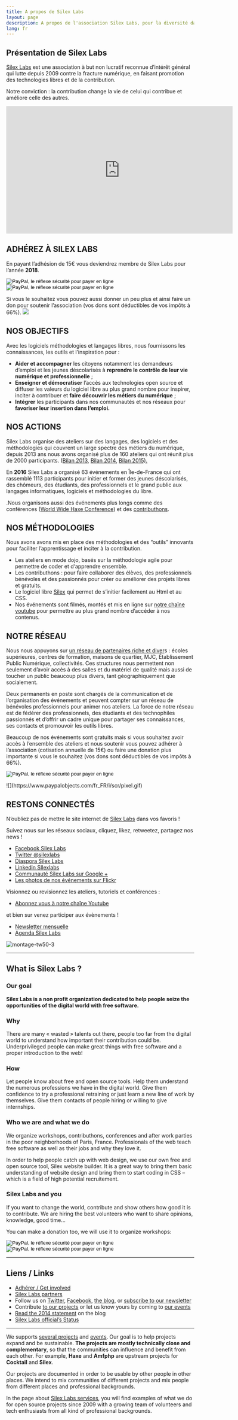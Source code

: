 ```yaml
---
title: A propos de Silex Labs
layout: page
description: A propos de l'association Silex Labs, pour la diversité dans les métiers du numériques
lang: fr
---
```

## Présentation de Silex Labs

[Silex Labs](https://www.silexlabs.org/) est une association à but non lucratif reconnue d’intérêt général qui lutte depuis 2009 contre la fracture numérique, en faisant promotion des technologies libres et de la contribution.

Notre conviction : la contribution change la vie de celui qui contribue et améliore celle des autres.

<iframe src="https://www.youtube.com/embed/oDaRn-_tubU?feature=oembed" allow="autoplay; encrypted-media" allowfullscreen="" width="607" height="341" frameborder="0"></iframe>

## ADHÉREZ À SILEX LABS

En payant l’adhésion de 15€ vous deviendrez membre de Silex Labs pour l’année **2018**.

<form action="https://www.paypal.com/cgi-bin/webscr" method="post" target="_top"><input name="cmd" type="hidden" value="_s-xclick">
<input name="hosted_button_id" type="hidden" value="52STZCKSQ5SWA">
<input alt="PayPal, le réflexe sécurité pour payer en ligne" name="submit" src="https://www.paypalobjects.com/fr_FR/FR/i/btn/btn_paynowCC_LG.gif" type="image">     <input alt="PayPal, le réflexe sécurité pour payer en ligne" name="submit" src="https://www.paypalobjects.com/fr_FR/FR/i/btn/btn_donateCC_LG.gif" type="image"></form>

Si vous le souhaitez vous pouvez aussi donner un peu plus et ainsi faire un don pour soutenir l’association (vos dons sont déductibles de vos impôts à 66%).
![](https://www.paypalobjects.com/fr_FR/i/scr/pixel.gif)

## NOS OBJECTIFS

Avec les logiciels méthodologies et langages libres, nous fournissons les connaissances, les outils et l’inspiration pour :

*   **Aider et accompagner** les citoyens notamment les demandeurs d’emploi et les jeunes déscolarisés à **reprendre le contrôle de leur vie numérique et professionnelle** ;
*   **Enseigner et démocratiser** l’accès aux technologies open source et diffuser les valeurs du logiciel libre au plus grand nombre pour inspirer, inciter à contribuer et **faire découvrir les métiers du numérique** ;
*   **Intégrer** les participants dans nos communautés et nos réseaux pour **favoriser leur insertion dans l’emploi.**

## NOS ACTIONS

Silex Labs organise des ateliers sur des langages, des logiciels et des méthodologies qui couvrent un large spectre des métiers du numérique, depuis 2013 ans nous avons organisé plus de 160 ateliers qui ont réunit plus de 2000 participants. ([Bilan 2013](https://www.silexlabs.org/bilan-2013-de-silex-labs/), [Bilan 2014,](https://www.silexlabs.org/bilan-2014-les-chiffres-et-les-lettres-du-libre-de-silex-labs/)<span style="font-weight: 400;"> [Bilan 2015).](https://www.silexlabs.org/2015-bilan-dune-annee-bien-remplibre/)</span>

En **2016** Silex Labs a organisé 63 événements en Île-de-France qui ont rassemblé 1113 participants pour initier et former des jeunes déscolarisés, des chômeurs, des étudiants, des professionnels et le grand public aux langages informatiques, logiciels et méthodologies du libre.

<span style="font-weight: 400;">.</span>Nous organisons aussi des événements plus longs comme des conférences ([World Wide Haxe Conference](https://www.silexlabs.org/wrapping-up-wwx2015/)) et des [contributhons](https://www.silexlabs.org/cifacom-week-40-etudiants-pour-creer-2-projets-open-source-en-1-semaine/).

## NOS MÉTHODOLOGIES

Nous avons avons mis en place des méthodologies et des “outils” innovants pour faciliter l’apprentissage et inciter à la contribution.

*   Les ateliers en mode dojo, basés sur la méthodologie agile pour permettre de coder et d‘apprendre ensemble.
*   Les contributhons : pour faire collaborer des élèves, des professionnels bénévoles et des passionnés pour créer ou améliorer des projets libres et gratuits.
*   Le logiciel libre [Silex](http://www.silex.me/) qui permet de s’initier facilement au Html et au CSS.
*   Nos événements sont filmés, montés et mis en ligne sur [notre chaîne youtube](https://www.youtube.com/user/Silexlabs) pour permettre au plus grand nombre d’accéder à nos contenus.

## NOTRE RÉSEAU

Nous nous appuyons sur [un réseau de partenaires riche et diver](https://www.silexlabs.org/partners/)s : écoles supérieures, centres de formation, maisons de quartier, MJC, Établissement Public Numérique, collectivités. Ces structures nous permettent non seulement d’avoir accès à des salles et du matériel de qualité mais aussi de toucher un public beaucoup plus divers, tant géographiquement que socialement.

Deux permanents en poste sont chargés de la communication et de l’organisation des événements et peuvent compter sur un réseau de bénévoles professionnels pour animer nos ateliers. La force de notre réseau est de fédérer des professionnels, des étudiants et des technophiles passionnés et d’offrir un cadre unique pour partager ses connaissances, ses contacts et promouvoir les outils libres.

Beaucoup de nos événements sont gratuits mais si vous souhaitez avoir accès à l’ensemble des ateliers et nous soutenir vous pouvez adhérer à l’association (cotisation annuelle de 15€) ou faire une donation plus importante si vous le souhaitez (vos dons sont déductibles de vos impôts à 66%).

<form action="https://www.paypal.com/cgi-bin/webscr" method="post" target="_top"><input name="cmd" type="hidden" value="_s-xclick">
<input name="hosted_button_id" type="hidden" value="VY5MXUNYUDVKA">
<input alt="PayPal, le réflexe sécurité pour payer en ligne" name="submit" src="https://www.paypalobjects.com/fr_FR/FR/i/btn/btn_donateCC_LG.gif" type="image">
</form>
![](https://www.paypalobjects.com/fr_FR/i/scr/pixel.gif)

## RESTONS CONNECTÉS

N’oubliez pas de mettre le site internet de [Silex Labs](https://www.silexlabs.org/) dans vos favoris !

Suivez nous sur les réseaux sociaux, cliquez, likez, retweetez, partagez nos news !

*   [Facebook Silex Labs](https://www.facebook.com/silexlabs)
*   [Twitter @silexlabs](https://twitter.com/silexlabs)
*   [Diaspora Silex Labs](https://framasphere.org/people/f37438103a9b013250aa2a0000053625)
*   [Linkedin SIlexlabs](https://www.linkedin.com/company/silex-labs)
*   [Communauté Silex Labs sur Google +](https://plus.google.com/u/0/communities/107373636457908189681)
*   [Les photos de nos événements sur Flickr](https://www.flickr.com/photos/120854033@N02/albums/)

Visionnez ou revisionnez les ateliers, tutoriels et conférences :

*   [Abonnez vous à notre chaîne Youtube](http://www.youtube.com/subscription_center?add_user=silexlabs)

et bien sur venez participer aux évènements !

*   [Newsletter mensuelle](http://eepurl.com/F48q5)
*   [Agenda Silex Labs](https://www.silexlabs.org/events/liste/)

![montage-tw50-3](https://www.silexlabs.org/wp-content/uploads/2015/02/montage-tw50-3.png)

* * *

## What is Silex Labs ?

### Our goal

**Silex Labs is a non profit organization dedicated to help people seize the opportunities of the digital world with free software.**

### Why

There are many « wasted » talents out there, people too far from the digital world to understand how important their contribution could be. Underprivileged people can make great things with free software and a proper introduction to the web!

### How

Let people know about free and open source tools. Help them understand the numerous professions we have in the digital world. Give them confidence to try a professional retraining or just learn a new line of work by themselves. Give them contacts of people hiring or willing to give internships.

### Who we are and what we do

We organize workshops, contributhons, conferences and after work parties in the poor neighborhoods of Paris, France. Professionals of the web teach free software as well as their jobs and why they love it.

In order to help people catch up with web design, we use our own free and open source tool, Silex website builder. It is a great way to bring them basic understanding of website design and bring them to start coding in CSS – which is a field of high potential recruitement.

### Silex Labs and you

If you want to change the world, contribute and show others how good it is to contribute. We are hiring the best volunteers who want to share opinions, knowledge, good time…

You can make a donation too, we will use it to organize workshops:

<form action="https://www.paypal.com/cgi-bin/webscr" method="post" target="_top"><input name="cmd" type="hidden" value="_s-xclick">
<input name="hosted_button_id" type="hidden" value="52STZCKSQ5SWA">

<input alt="PayPal, le réflexe sécurité pour payer en ligne" name="submit" src="https://www.paypalobjects.com/fr_FR/FR/i/btn/btn_paynowCC_LG.gif" type="image"> <input alt="PayPal, le réflexe sécurité pour payer en ligne" name="submit" src="https://www.paypalobjects.com/fr_FR/FR/i/btn/btn_donateCC_LG.gif" type="image">


</form>

* * *


## Liens / Links

*   [Adhérer / Get involved](https://www.silexlabs.org/silexlabs/join/ "get involved")
*   [Silex Labs partners](https://www.silexlabs.org/partners/ "Silex Labs partners")
*   Follow us on [Twitter](http://twitter.com/silexlabs "Twitter SilexLabs"), [Facebook](http://www.facebook.com/silexlabs "Facebook SilexLabs"), [the blog](https://www.silexlabs.org/ "Silex Labs blog"), or [subscribe to our newsletter](http://silexlabs.us7.list-manage.com/subscribe?u=fe927d10e2d20f286e59ef0b7&id=2e1b03a5f0 "Silex Labs news and events")
*   Contribute [to our projects](https://www.silexlabs.org/labs/ "Silex Labs projects") or let us know yours by coming to [our events](https://www.silexlabs.org/events/ "Silex Labs projects")
*   [Read the 2014 statement](https://www.silexlabs.org/bilan-2014-les-chiffres-et-les-lettres-du-libre-de-silex-labs/ "Latest Silex Labs end of year statement") on the blog
*   [Silex Labs official’s Status](https://www.silexlabs.org/wp-content/uploads/2011/08/Annexe-4-Silex-Labs-Statuts-version-signee.pdf "Silex Labs Statuts")

* * *

We supports [several projects](https://www.silexlabs.org/labs/ "Silex Labs projects") and [events](https://www.silexlabs.org/events/ "Silex Labs events"). Our goal is to help projects expand and be sustainable. **The projects are mostly technically close and complementary**, so that the communities can influence and benefit from each other. For example, **Haxe** and **Amfphp** are upstream projects for **Cocktail** and **Silex**.

Our projects are documented in order to be usable by other people in other places. We intend to mix communities of different projects and mix people from different places and professional backgrounds.

In the page about [Silex Labs services](https://www.silexlabs.org/silexlabs/services/), you will find examples of what we do for open source projects since 2009 with a growing team of volunteers and tech enthusiasts from all kind of professional backgrounds.
